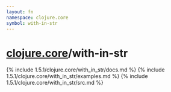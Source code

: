 ```yaml
---
layout: fn
namespace: clojure.core
symbol: with-in-str
---
```


# [clojure.core](../)/with-in-str

{% include 1.5.1/clojure.core/with_in_str/docs.md %}
{% include 1.5.1/clojure.core/with_in_str/examples.md %}
{% include 1.5.1/clojure.core/with_in_str/src.md %}

